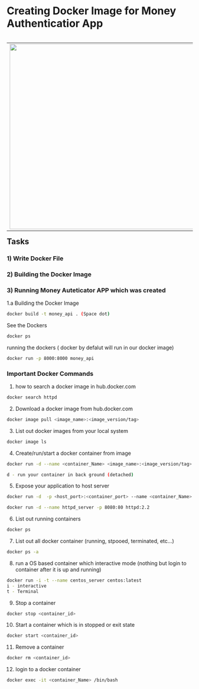 # Creating Docker Image for Money Authenticatior App

<table align='left'>
<tr>
<td><img src='https://encrypted-tbn0.gstatic.com/images?q=tbn%3AANd9GcRGC3QKIepLyjCOgiPl2VS4QTCoUJfrce38nBg0SEAwJw&usqp=CAU&ec=45673586' width='500' /></td>
<td><img src='https://encrypted-tbn0.gstatic.com/images?q=tbn%3AANd9GcSY-TODDr1a7bkYp-J05nq8V3AXl4nb95tKJf6uBqGhhw&usqp=CAU&ec=45673586' width='500' /></td>
</tr>
</table>


## Tasks

### 1) Write Docker File
### 2) Building the Docker Image
### 3) Running Money Auteticator APP which was created 


1.a Building the Docker Image

```sh
docker build -t money_api . (Space dot)
```


See the Dockers

```sh
docker ps
```
running the dockers ( docker by defalut will run in our docker image)

```sh
docker run -p 8000:8000 money_api
```

### Important Docker Commands

1. how to search a docker image in hub.docker.com
```sh
docker search httpd
```
2. Download a docker image from hub.docker.com
```sh
docker image pull <image_name>:<image_version/tag>
```

3. List out docker images from your local system
```sh
docker image ls
```

4. Create/run/start a docker container from image
```sh
docker run -d --name <container_Name> <image_name>:<image_version/tag>

d - run your container in back ground (detached)
```

5. Expose your application to host server
```sh
docker run -d  -p <host_port>:<container_port> --name <container_Name> <image_name>:<Image_version/tag>

docker run -d --name httpd_server -p 8080:80 httpd:2.2
```

6. List out running containers
```sh
docker ps
```

7. List out all docker container (running, stpooed, terminated, etc...)
```sh
docker ps -a
```

8. run a OS based container which interactive mode (nothing but login to container after it is up and running)

```sh
docker run -i -t --name centos_server centos:latest
i - interactive
t - Terminal
```

9. Stop a container 
```sh
docker stop <container_id>
```

10. Start a container which is in stopped or exit state

```sh
docker start <container_id>
```
11. Remove a container

```sh
docker rm <container_id>
```

12. login to a docker container
```sh
docker exec -it <container_Name> /bin/bash
```
